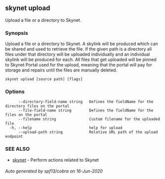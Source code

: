 ## skynet upload

Upload a file or a directory to Skynet.

### Synopsis

Upload a file or a directory to Skynet. A skylink will be produced which can be
shared and used to retrieve the file. If the given path is a directory all files
under that directory will be uploaded individually and an individual skylink
will be produced for each. All files that get uploaded will be pinned to Skynet
Portal used for the upload, meaning that the portal will pay for storage and
repairs until the files are manually deleted.

```
skynet upload [source path] [flags]
```

### Options

```
      --directory-field-name string   Defines the fieldName for the directory files on the portal
      --file-field-name string        Defines the fieldName for the files on the portal
      --filename string               Custom filename for the uploaded file
  -h, --help                          help for upload
      --upload-path string            Relative URL path of the upload endpoint
```

### SEE ALSO

* [skynet](skynet.md)	 - Perform actions related to Skynet

###### Auto generated by spf13/cobra on 16-Jun-2020
